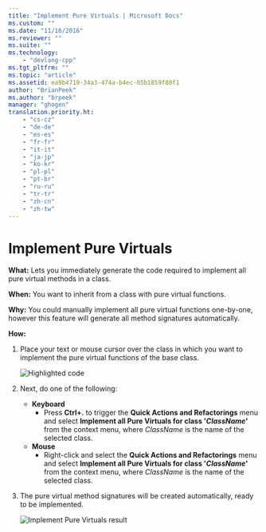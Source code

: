 ```yaml
---
title: "Implement Pure Virtuals | Microsoft Docs"
ms.custom: ""
ms.date: "11/16/2016"
ms.reviewer: ""
ms.suite: ""
ms.technology: 
    - "devlang-cpp"
ms.tgt_pltfrm: ""
ms.topic: "article"
ms.assetid: ea9b4719-34a3-474a-b4ec-05b1859f80f1
author: "BrianPeek"
ms.author: "brpeek"
manager: "ghogen"
translation.priority.ht: 
    - "cs-cz"
    - "de-de"
    - "es-es"
    - "fr-fr"
    - "it-it"
    - "ja-jp"
    - "ko-kr"
    - "pl-pl"
    - "pt-br"
    - "ru-ru"
    - "tr-tr"
    - "zh-cn"
    - "zh-tw"
---
```


# Implement Pure Virtuals
**What:** Lets you immediately generate the code required to implement all pure virtual methods in a class. 

**When:** You want to inherit from a class with pure virtual functions.  

**Why:** You could manually implement all pure virtual functions one-by-one, however this feature will generate all method signatures automatically.

**How:**

1. Place your text or mouse cursor over the class in which you want to implement the pure virtual functions of the base class.

   ![Highlighted code](images/virtuals_highlight.png)

1. Next, do one of the following:
   * **Keyboard**
     * Press **Ctrl+.** to trigger the **Quick Actions and Refactorings** menu and select **Implement all Pure Virtuals for class '*ClassName*'** from the context menu, where *ClassName* is the name of the selected class.
   * **Mouse**
     * Right-click and select the **Quick Actions and Refactorings** menu and select **Implement all Pure Virtuals for class '*ClassName*'** from the context menu, where *ClassName* is the name of the selected class.

1. The pure virtual method signatures will be created automatically, ready to be implemented.

   ![Implement Pure Virtuals result](images/virtuals_result.png)
